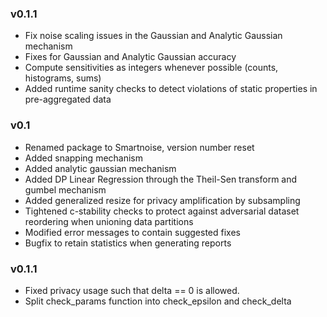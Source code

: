 ### v0.1.1
* Fix noise scaling issues in the Gaussian and Analytic Gaussian mechanism
* Fixes for Gaussian and Analytic Gaussian accuracy
* Compute sensitivities as integers whenever possible (counts, histograms, sums)
* Added runtime sanity checks to detect violations of static properties in pre-aggregated data

### v0.1
* Renamed package to Smartnoise, version number reset
* Added snapping mechanism
* Added analytic gaussian mechanism
* Added DP Linear Regression through the Theil-Sen transform and gumbel mechanism
* Added generalized resize for privacy amplification by subsampling
* Tightened c-stability checks to protect against adversarial dataset reordering when unioning data partitions
* Modified error messages to contain suggested fixes
* Bugfix to retain statistics when generating reports

### v0.1.1
* Fixed privacy usage such that delta == 0 is allowed.
* Split check_params function into check_epsilon and check_delta
